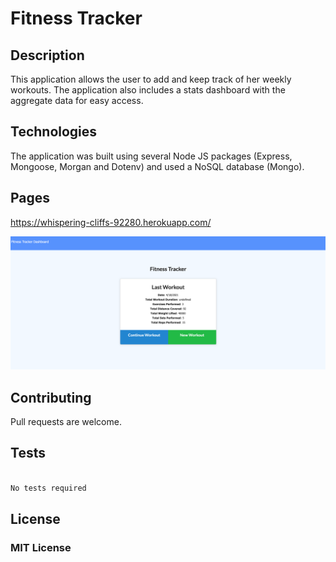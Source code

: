 # Fitness Tracker

## Description

This application allows the user to add and keep track of her weekly workouts. The application also includes a stats dashboard with the aggregate data for easy access.

## Technologies

The application was built using several Node JS packages (Express, Mongoose, Morgan and Dotenv) and used a NoSQL database (Mongo). 

## Pages

https://whispering-cliffs-92280.herokuapp.com/ 

![Screenshot](demo.png)

## Contributing

Pull requests are welcome. 

## Tests

```bash

No tests required 

```

## License

### MIT License

